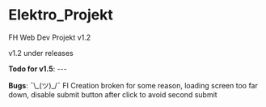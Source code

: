 # Elektro_Projekt
FH Web Dev Projekt v1.2

v1.2 under releases


<strong>Todo for v1.5</strong>:  ---


<strong>Bugs</strong>:  ¯\\\_(ツ)\_/¯ FI Creation broken for some reason, loading screen too far down, disable submit button after click to avoid second submit
